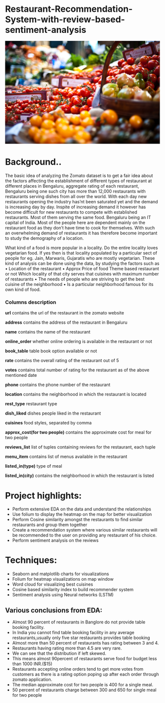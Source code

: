 # Restaurant-Recommendation-System-with-review-based-sentiment-analysis

![alt text](https://github.com/hrideshkohli/Restaurant-Recommendation-System-with-review-based-sentiment-analysis/blob/main/img.jpg)

# Background..

The basic idea of analyzing the Zomato dataset is to get a fair idea about the factors affecting the establishment of different types of restaurant at different places in Bengaluru, aggregate rating of each restaurant, Bengaluru being one such city has more than 12,000 restaurants with restaurants serving dishes from all over the world. With each day new restaurants opening the industry has’nt been saturated yet and the demand is increasing day by day. Inspite of increasing demand it however has become difficult for new restaurants to compete with established restaurants. Most of them serving the same food. Bengaluru being an IT capital of India. Most of the people here are dependent mainly on the restaurant food as they don’t have time to cook for themselves. With such an overwhelming demand of restaurants it has therefore become important to study the demography of a location.

What kind of a food is more popular in a locality.
Do the entire locality loves vegetarian food. If yes then is that locality populated by a particular sect of people for eg. Jain, Marwaris, Gujaratis who are mostly vegetarian. These kind of analysis can be done using the data, by studying the factors such as • Location of the restaurant • Approx Price of food Theme based restaurant or not
Which locality of that city serves that cuisines with maximum number of restaurants • The needs of people who are striving to get the best cuisine of the neighborhood • Is a particular neighborhood famous for its own kind of food.

### Columns description

**url** contains the url of the restaurant in the zomato website

**address** contains the address of the restaurant in Bengaluru

**name** contains the name of the restaurant

**online_order** whether online ordering is available in the restaurant or not

**book_table** table book option available or not

**rate** contains the overall rating of the restaurant out of 5

**votes** contains total number of rating for the restaurant as of the above mentioned date

**phone** contains the phone number of the restaurant

**location** contains the neighborhood in which the restaurant is located

**rest_type** restaurant type

**dish_liked** dishes people liked in the restaurant

**cuisines** food styles, separated by comma

**approx_cost(for two people)** contains the approximate cost for meal for two people

**reviews_list** list of tuples containing reviews for the restaurant, each tuple

**menu_item** contains list of menus available in the restaurant

**listed_in(type)** type of meal

**listed_in(city)** contains the neighborhood in which the restaurant is listed

# Project highlights:

- Perform extensive EDA on the data and understand the relationships
- Use folium to display the heatmap on the map for better visualization
- Perform Cosine similarity amongst the restaurants to find similar restaurants and group them together
- Create a recommendation system where various similar restaurants will be recommended to the user on providing any restaurant of his choice.
- Perform sentiment analysis on the reviews

# Techniques:
- Seaborn and matplotlib charts for visualizations
- Folium for heatmap visualizations on map window
- Word cloud for visualizing best cuisines
- Cosine based similarity index to build recommender system
- Sentiment analysis using Neural networks (LSTM)

## Various conclusions from EDA:

- Almost 90 percent of restaurants in Banglore do not provide table booking facility.
- In India you cannot find table booking facility in any average restaurants,usually only five star restaurants provides table booking
- Almost more than 50 percent of restaurants has rating between 3 and 4.
- Restaurants having rating more than 4.5 are very rare.
- We can see that the distribution if left skewed.
- This means almost 90percent of restaurants serve food for budget less than 1000 INR.($15)
- Restaurants accepting online orders tend to get more votes from customers as there is a rating option poping up after each order through zomato application.
- The median approximate cost for two people is 400 for a single meal.
- 50 percent of restaurants charge between 300 and 650 for single meal for two people
